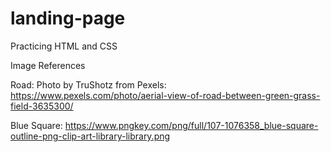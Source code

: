 # landing-page
Practicing HTML and CSS

Image References

Road: Photo by TruShotz from Pexels: https://www.pexels.com/photo/aerial-view-of-road-between-green-grass-field-3635300/

Blue Square: https://www.pngkey.com/png/full/107-1076358_blue-square-outline-png-clip-art-library-library.png

